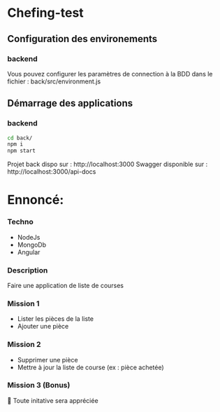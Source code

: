 # Chefing-test


## Configuration des environements
### backend
Vous pouvez configurer les paramètres de connection à la BDD dans le fichier :
back/src/environment.js


## Démarrage des applications
### backend
```bash
cd back/
npm i
npm start
```

Projet back dispo sur : http://localhost:3000 
Swagger disponible sur : http://localhost:3000/api-docs


# Ennoncé:
### Techno
+ NodeJs
+ MongoDb
+ Angular

### Description
Faire une application de liste de courses

### Mission 1
+ Lister les pièces de la liste
+ Ajouter une pièce

### Mission 2
+ Supprimer une pièce
+ Mettre à jour la liste de course (ex : pièce achetée)

### Mission 3 (Bonus)
👀
Toute initative sera appréciée

